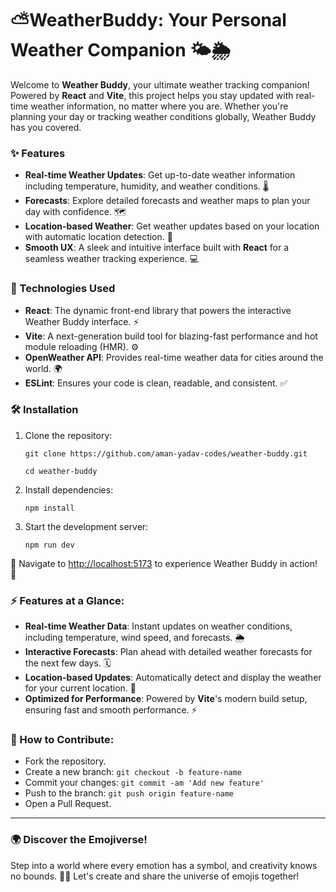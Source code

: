 #  ⛅WeatherBuddy: Your Personal Weather Companion 🌤️🌦️

Welcome to **Weather Buddy**, your ultimate weather tracking companion! Powered by **React** and **Vite**, this project helps you stay updated with real-time weather information, no matter where you are. Whether you're planning your day or tracking weather conditions globally, Weather Buddy has you covered.

### ✨ Features
- **Real-time Weather Updates**: Get up-to-date weather information including temperature, humidity, and weather conditions. 🌡️
- **Forecasts**: Explore detailed forecasts and weather maps to plan your day with confidence. 🗺️
- **Location-based Weather**: Get weather updates based on your location with automatic location detection. 📍
- **Smooth UX**: A sleek and intuitive interface built with **React** for a seamless weather tracking experience. 💻

### 🚀 Technologies Used
- **React**: The dynamic front-end library that powers the interactive Weather Buddy interface. ⚡️
- **Vite**: A next-generation build tool for blazing-fast performance and hot module reloading (HMR). ⚙️
- **OpenWeather API**: Provides real-time weather data for cities around the world. 🌍
- **ESLint**: Ensures your code is clean, readable, and consistent. ✅

### 🛠️ Installation

1. Clone the repository:
   ```
   git clone https://github.com/aman-yadav-codes/weather-buddy.git

   ```
   ```
   cd weather-buddy
   ```
   

2. Install dependencies:
   ```
   npm install
   ```

3. Start the development server:
   ```
   npm run dev
   ```

🚀 Navigate to [http://localhost:5173](http://localhost:5173) to experience Weather Buddy in action! 🌈


### ⚡️ Features at a Glance:
- **Real-time Weather Data**: Instant updates on weather conditions, including temperature, wind speed, and forecasts. 🌦️
- **Interactive Forecasts**: Plan ahead with detailed weather forecasts for the next few days. 🗓️
- **Location-based Updates**: Automatically detect and display the weather for your current location. 📍
- **Optimized for Performance**: Powered by **Vite**'s modern build setup, ensuring fast and smooth performance. ⚡️


### 🌟 How to Contribute:
- Fork the repository.
- Create a new branch: `git checkout -b feature-name`
- Commit your changes: `git commit -am 'Add new feature'`
- Push to the branch: `git push origin feature-name`
- Open a Pull Request.

---


### 🌍 Discover the Emojiverse!

Step into a world where every emotion has a symbol, and creativity knows no bounds. 🚀✨ Let's create and share the universe of emojis together!


